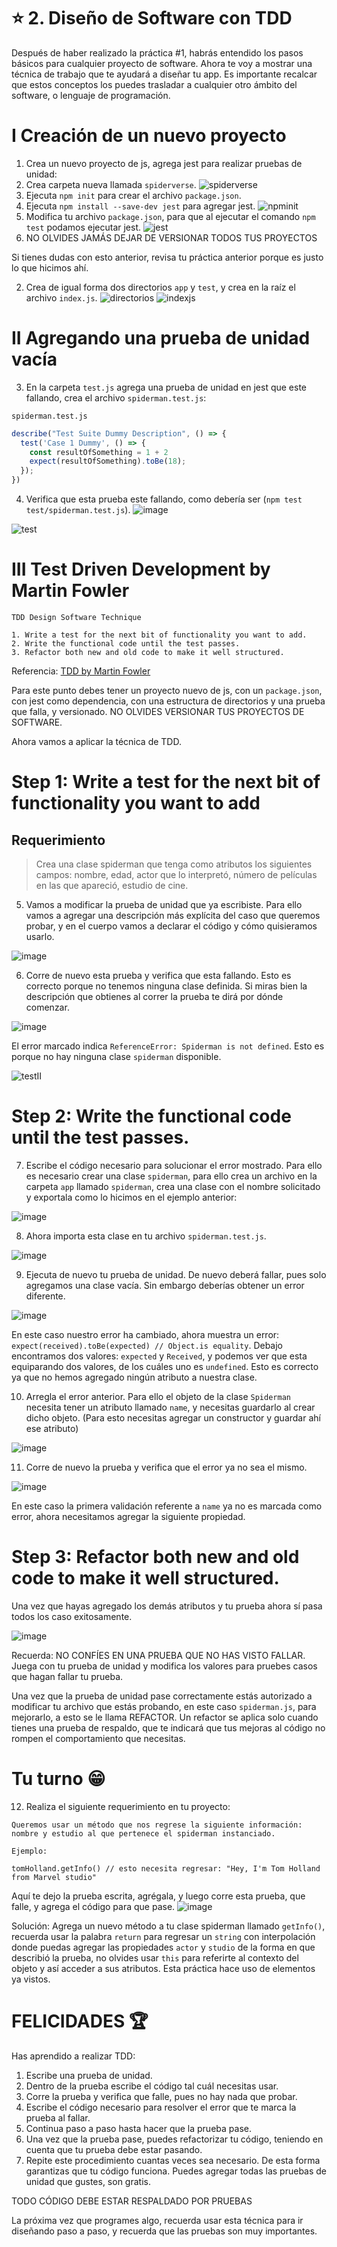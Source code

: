 # ⭐️ 2. Diseño de Software con TDD

Después de haber realizado la práctica #1, habrás entendido los pasos básicos para cualquier proyecto de software. Ahora te voy a mostrar una técnica de trabajo que te ayudará a diseñar tu app. Es importante recalcar que estos conceptos los puedes trasladar a cualquier otro ámbito del software, o lenguaje de programación.

# I Creación de un nuevo proyecto

1. Crea un nuevo proyecto de js, agrega jest para realizar pruebas de unidad:
  1. Crea carpeta nueva llamada `spiderverse`.
  ![spiderverse](/assets/spiderverse.gif)
  2. Ejecuta `npm init` para crear el archivo `package.json`.
  3. Ejecuta `npm install --save-dev jest` para agregar jest.
  ![npminit](/assets/npminstall.gif)
  4. Modifica tu archivo `package.json`, para que al ejecutar el comando `npm test` podamos ejecutar jest. 
  ![jest](/assets/jest.gif)
  5. NO OLVIDES JAMÁS DEJAR DE VERSIONAR TODOS TUS PROYECTOS

Si tienes dudas con esto anterior, revisa tu práctica anterior porque es justo lo que hicimos ahí.

2. Crea de igual forma dos directorios `app` y `test`, y crea en la raíz el archivo `index.js`.
![directorios](/assets/directorios.gif)
![indexjs](/assets/indexjs.gif)
# II Agregando una prueba de unidad vacía

3. En la carpeta `test.js` agrega una prueba de unidad en jest que este fallando, crea el archivo `spiderman.test.js`:

`spiderman.test.js`
```js
describe("Test Suite Dummy Description", () => {
  test('Case 1 Dummy', () => {
    const resultOfSomething = 1 + 2
    expect(resultOfSomething).toBe(18);
  });
})
```

4. Verifica que esta prueba este fallando, como debería ser (`npm test test/spiderman.test.js`). 
![image](https://user-images.githubusercontent.com/17634377/163658513-717124e1-6b11-47e8-ba8a-b3d475fc8246.png)

![test](/assets/test.gif)
# III Test Driven Development by Martin Fowler

```
TDD Design Software Technique

1. Write a test for the next bit of functionality you want to add.
2. Write the functional code until the test passes.
3. Refactor both new and old code to make it well structured.
```

Referencia: [TDD by Martin Fowler](https://martinfowler.com/bliki/TestDrivenDevelopment.html)

Para este punto debes tener un proyecto nuevo de js, con un `package.json`, con jest como dependencia, con una estructura de directorios y una prueba que falla, y versionado. NO OLVIDES VERSIONAR TUS PROYECTOS DE SOFTWARE.

Ahora vamos a aplicar la técnica de TDD.

#  Step 1: Write a test for the next bit of functionality you want to add

## Requerimiento

> Crea una clase spiderman que tenga como atributos los siguientes campos: nombre, edad, actor que lo interpretó, número de películas en las que apareció, estudio de cine.

5. Vamos a modificar la prueba de unidad que ya escribiste. Para ello vamos a agregar una descripción más explícita del caso que queremos probar, y en el cuerpo vamos a declarar el código y cómo quisieramos usarlo.

![image](https://user-images.githubusercontent.com/17634377/163658624-d7eaff6b-d6f3-4d2f-8261-06e660d1979e.png)

6. Corre de nuevo esta prueba y verifica que esta fallando. Esto es correcto porque no tenemos ninguna clase definida. Si miras bien la descripción que obtienes al correr la prueba te dirá por dónde comenzar.

![image](https://user-images.githubusercontent.com/17634377/163658546-c5647180-82d8-4a93-a3be-0cbf2651701b.png)

El error marcado indica `ReferenceError: Spiderman is not defined`. Esto es porque no hay ninguna clase `spiderman` disponible.

![testII](/assets/testII.gif)
# Step 2: Write the functional code until the test passes.

7. Escribe el código necesario para solucionar el error mostrado. Para ello es necesario crear una clase `spiderman`, para ello crea un archivo en la carpeta `app` llamado `spiderman`, crea una clase con el nombre solicitado y exportala como lo hicimos en el ejemplo anterior:

![image](https://user-images.githubusercontent.com/17634377/163658612-316994bb-2c7f-4eae-b907-5fdb153b687d.png)

8. Ahora importa esta clase en tu archivo `spiderman.test.js`.

![image](https://user-images.githubusercontent.com/17634377/163658656-bec40bcd-ab5c-4322-92e5-cd176710c325.png)

9. Ejecuta de nuevo tu prueba de unidad. De nuevo deberá fallar, pues solo agregamos una clase vacía. Sin embargo deberías obtener un error diferente. 

![image](https://user-images.githubusercontent.com/17634377/163658677-c773b14d-1fce-43e4-8623-8b4685f14315.png)

En este caso nuestro error ha cambiado, ahora muestra un error: `expect(received).toBe(expected) // Object.is equality`. Debajo encontramos dos valores: `expected` y `Received`, y podemos ver que esta equiparando dos valores, de los cuáles uno es `undefined`. Esto es correcto ya que no hemos agregado ningún atributo a nuestra clase. 

10. Arregla el error anterior. Para ello el objeto de la clase `Spiderman` necesita tener un atributo llamado `name`, y necesitas guardarlo al crear dicho objeto. (Para esto necesitas agregar un constructor y guardar ahí ese atributo)

![image](https://user-images.githubusercontent.com/17634377/163658888-24f9bbdf-5133-41ad-969e-1e792d3bfb37.png)

11. Corre de nuevo la prueba y verifica que el error ya no sea el mismo.

![image](https://user-images.githubusercontent.com/17634377/163658800-c21f0ff4-0541-4e6a-af2f-1ccf0d12852e.png)

En este caso la primera validación referente a `name` ya no es marcada como error, ahora necesitamos agregar la siguiente propiedad.

# Step 3: Refactor both new and old code to make it well structured.

Una vez que hayas agregado los demás atributos y tu prueba ahora sí pasa todos los caso exitosamente.

![image](https://user-images.githubusercontent.com/17634377/163658973-6ffc5af8-6149-4f21-aa76-7784ab9aa560.png)

Recuerda: NO CONFÍES EN UNA PRUEBA QUE NO HAS VISTO FALLAR. Juega con tu prueba de unidad y modifica los valores para pruebes casos que hagan fallar tu prueba.

Una vez que la prueba de unidad pase correctamente estás autorizado a modificar tu archivo que estás probando, en este caso `spiderman.js`, para mejorarlo, a esto se le llama REFACTOR. Un refactor se aplica solo cuando tienes una prueba de respaldo, que te indicará que tus mejoras al código no rompen el comportamiento que necesitas.

# Tu turno 😁

12. Realiza el siguiente requerimiento en tu proyecto:

```
Queremos usar un método que nos regrese la siguiente información: nombre y estudio al que pertenece el spiderman instanciado.

Ejemplo:

tomHolland.getInfo() // esto necesita regresar: "Hey, I'm Tom Holland from Marvel studio"
```

Aquí te dejo la prueba escrita, agrégala, y luego corre esta prueba, que falle, y agrega el código para que pase.
![image](https://user-images.githubusercontent.com/17634377/163659603-b2447c0c-d8d5-45ed-87bb-8700804c3409.png)

Solución: Agrega un nuevo método a tu clase spiderman llamado `getInfo()`, recuerda usar la palabra `return` para regresar un `string` con interpolación donde puedas agregar las propiedades `actor` y `studio` de la forma en que describió la prueba, no olvides usar  `this` para referirte al contexto del objeto y así acceder a sus atributos. Esta práctica hace uso de elementos ya vistos.

# FELICIDADES 🏆

Has aprendido a realizar TDD:

1. Escribe una prueba de unidad.
2. Dentro de la prueba escribe el código tal cuál necesitas usar. 
3. Corre la prueba y verifica que falle, pues no hay nada que probar.
4. Escribe el código necesario para resolver el error que te marca la prueba al fallar. 
5. Continua paso a paso hasta hacer que la prueba pase.
6. Una vez que la prueba pase, puedes refactorizar tu código, teniendo en cuenta que tu prueba debe estar pasando.
7. Repite este procedimiento cuantas veces sea necesario. De esta forma garantizas que tu código funciona. Puedes agregar todas las pruebas de unidad que gustes, son gratis.

TODO CÓDIGO DEBE ESTAR RESPALDADO POR PRUEBAS

La próxima vez que programes algo, recuerda usar esta técnica para ir diseñando paso a paso, y recuerda que las pruebas son muy importantes.